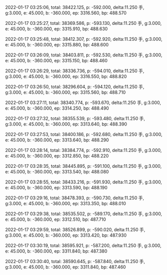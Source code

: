 2022-01-17 03:25:06, total: 38422.125, p: -592.000, delta:11.250 手, g:3.000, e: 45.000, b: -360.000, ep: 3316.560, bp: 488.570

2022-01-17 03:25:27, total: 38369.586, p: -593.130, delta:11.250 手, g:3.000, e: 45.000, b: -360.000, ep: 3315.910, bp: 488.630

2022-01-17 03:25:48, total: 38412.307, p: -592.920, delta:11.250 手, g:3.000, e: 45.000, b: -360.000, ep: 3315.880, bp: 488.600

2022-01-17 03:26:09, total: 38403.811, p: -592.530, delta:11.250 手, g:3.000, e: 45.000, b: -360.000, ep: 3315.150, bp: 488.460

2022-01-17 03:26:29, total: 38336.736, p: -594.010, delta:11.250 手, g:3.000, e: 45.000, b: -360.000, ep: 3316.550, bp: 488.820

2022-01-17 03:26:50, total: 38296.604, p: -594.120, delta:11.250 手, g:3.000, e: 45.000, b: -360.000, ep: 3315.560, bp: 488.710

2022-01-17 03:27:11, total: 38340.774, p: -593.670, delta:11.250 手, g:3.000, e: 45.000, b: -360.000, ep: 3314.250, bp: 488.490

2022-01-17 03:27:32, total: 38355.539, p: -593.480, delta:11.250 手, g:3.000, e: 45.000, b: -360.000, ep: 3313.640, bp: 488.390

2022-01-17 03:27:53, total: 38400.186, p: -592.680, delta:11.250 手, g:3.000, e: 45.000, b: -360.000, ep: 3313.640, bp: 488.290

2022-01-17 03:28:14, total: 38384.774, p: -592.910, delta:11.250 手, g:3.000, e: 45.000, b: -360.000, ep: 3312.850, bp: 488.220

2022-01-17 03:28:35, total: 38445.895, p: -591.100, delta:11.250 手, g:3.000, e: 45.000, b: -360.000, ep: 3313.540, bp: 488.080

2022-01-17 03:28:55, total: 38433.216, p: -591.930, delta:11.250 手, g:3.000, e: 45.000, b: -360.000, ep: 3313.590, bp: 488.190

2022-01-17 03:29:16, total: 38478.393, p: -590.730, delta:11.250 手, g:3.000, e: 45.000, b: -360.000, ep: 3313.350, bp: 488.010

2022-01-17 03:29:38, total: 38535.502, p: -589.170, delta:11.250 手, g:3.000, e: 45.000, b: -360.000, ep: 3312.510, bp: 487.710

2022-01-17 03:29:59, total: 38526.899, p: -590.020, delta:11.250 手, g:3.000, e: 45.000, b: -360.000, ep: 3313.420, bp: 487.930

2022-01-17 03:30:19, total: 38595.921, p: -587.200, delta:11.250 手, g:3.000, e: 45.000, b: -360.000, ep: 3311.840, bp: 487.380

2022-01-17 03:30:40, total: 38590.645, p: -587.840, delta:11.250 手, g:3.000, e: 45.000, b: -360.000, ep: 3311.840, bp: 487.460